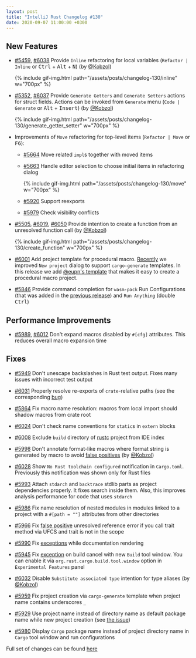 ```yaml
---
layout: post
title: "IntelliJ Rust Changelog #130"
date: 2020-09-07 11:00:00 +0300
---
```



## New Features

* [#5459], [#6038] Provide `Inline` refactoring for local variables (`Refactor | Inline` or <kbd>Ctrl</kbd> + <kbd>Alt</kbd> + <kbd>N</kbd>) (by [@Kobzol])

    {% include gif-img.html path="/assets/posts/changelog-130/inline" w="700px" %}

* [#5352], [#6037] Provide `Generate Getters` and `Generate Setters` actions for struct fields.
Actions can be invoked from `Generate` menu (`Code | Generate` or <kbd>Alt</kbd> + <kbd>Insert</kbd>) (by [@Kobzol])

    {% include gif-img.html path="/assets/posts/changelog-130/generate_getter_setter" w="700px" %}

* Improvements of `Move` refactoring for top-level items (`Refactor | Move` or <kbd>F6</kbd>):
    * [#5664] Move related `impl`s together with moved items

    * [#5663] Handle editor selection to choose initial items in refactoring dialog

        {% include gif-img.html path="/assets/posts/changelog-130/move" w="700px" %}

    * [#5920] Support reexports

    * [#5979] Check visibility conflicts

* [#5505], [#6019], [#6050] Provide intention to create a function from an unresolved function call (by [@Kobzol])

    {% include gif-img.html path="/assets/posts/changelog-130/create_function" w="700px" %}

* [#6001] Add project template for procedural macro. [Recently](/2020/08/10/changelog-128.html) we
improved `New project` dialog to support `cargo-generate` templates. In this release we add
[@eupn's template](https://github.com/eupn/rust-procmacro-quickstart-template) that makes it
easy to create a procedural macro project.

* [#5846] Provide command completion for `wasm-pack` Run Configurations (that was added in the [previous release](/2020/08/24/changelog-129.html))
and `Run Anything` (double <kbd>Ctrl</kbd>)

## Performance Improvements

* [#5989], [#6012] Don't expand macros disabled by `#[cfg]` attributes. This reduces overall macro expansion time

## Fixes

* [#5949] Don't unescape backslashes in Rust test output. Fixes many issues with incorrect test output

* [#6031] Properly resolve re-exports of `crate`-relative paths
(see the corresponding [bug](https://github.com/intellij-rust/intellij-rust/issues/5961))

* [#5864] Fix macro name resolution: macros from local import should shadow macros from crate root

* [#6024] Don't check name conventions for `static`s in `extern` blocks

* [#6008] Exclude `build` directory of [rustc](https://github.com/rust-lang/rust) project from IDE index

* [#5998] Don't annotate format-like macros where format string is generated by macro
to avoid [false positives](https://github.com/intellij-rust/intellij-rust/issues/5994) (by [@Kobzol])

* [#6028] Show `No Rust toolchain configured` notification in `Cargo.toml`.
Previously this notification was shown only for Rust files

* [#5993] Attach `stdarch` and `backtrace` stdlib parts as project dependencies properly.
It fixes search inside them. Also, this improves analysis performance for code that uses `stdarch`

* [#5986] Fix name resolution of nested modules in modules linked to a project with a `#[path = ""]`
attributes from other directories

* [#5966] Fix [false positive](https://github.com/intellij-rust/intellij-rust/issues/5965) unresolved reference error
if you call trait method via UFCS and trait is not in the scope

* [#5990] Fix [exceptions](https://github.com/intellij-rust/intellij-rust/issues/5984) while documentation rendering

* [#5945] Fix [exception](https://github.com/intellij-rust/intellij-rust/pull/5945) on build cancel
with new `Build` tool window.
You can enable it via `org.rust.cargo.build.tool.window` option in `Experimental Features` panel

* [#6032] Disable `Substitute associated type` intention for type aliases (by [@Kobzol])

* [#5959] Fix project creation via `cargo-generate` template when project name contains underscores `_`

* [#5929] Use project name instead of directory name as default package name while new project creation
(see [the issue](https://github.com/intellij-rust/intellij-rust/issues/5922))

* [#5980] Display `Cargo` package name instead of project directory name in `Cargo` tool window and run configurations


Full set of changes can be found [here](https://github.com/intellij-rust/intellij-rust/milestone/38?closed=1)

[@Kobzol]: https://github.com/Kobzol


[#5352]: https://github.com/intellij-rust/intellij-rust/pull/5352
[#5459]: https://github.com/intellij-rust/intellij-rust/pull/5459
[#5505]: https://github.com/intellij-rust/intellij-rust/pull/5505
[#5663]: https://github.com/intellij-rust/intellij-rust/pull/5663
[#5664]: https://github.com/intellij-rust/intellij-rust/pull/5664
[#5846]: https://github.com/intellij-rust/intellij-rust/pull/5846
[#5864]: https://github.com/intellij-rust/intellij-rust/pull/5864
[#5920]: https://github.com/intellij-rust/intellij-rust/pull/5920
[#5929]: https://github.com/intellij-rust/intellij-rust/pull/5929
[#5945]: https://github.com/intellij-rust/intellij-rust/pull/5945
[#5949]: https://github.com/intellij-rust/intellij-rust/pull/5949
[#5959]: https://github.com/intellij-rust/intellij-rust/pull/5959
[#5966]: https://github.com/intellij-rust/intellij-rust/pull/5966
[#5979]: https://github.com/intellij-rust/intellij-rust/pull/5979
[#5980]: https://github.com/intellij-rust/intellij-rust/pull/5980
[#5986]: https://github.com/intellij-rust/intellij-rust/pull/5986
[#5989]: https://github.com/intellij-rust/intellij-rust/pull/5989
[#5990]: https://github.com/intellij-rust/intellij-rust/pull/5990
[#5993]: https://github.com/intellij-rust/intellij-rust/pull/5993
[#5998]: https://github.com/intellij-rust/intellij-rust/pull/5998
[#6001]: https://github.com/intellij-rust/intellij-rust/pull/6001
[#6008]: https://github.com/intellij-rust/intellij-rust/pull/6008
[#6012]: https://github.com/intellij-rust/intellij-rust/pull/6012
[#6019]: https://github.com/intellij-rust/intellij-rust/pull/6019
[#6024]: https://github.com/intellij-rust/intellij-rust/pull/6024
[#6028]: https://github.com/intellij-rust/intellij-rust/pull/6028
[#6031]: https://github.com/intellij-rust/intellij-rust/pull/6031
[#6032]: https://github.com/intellij-rust/intellij-rust/pull/6032
[#6037]: https://github.com/intellij-rust/intellij-rust/pull/6037
[#6038]: https://github.com/intellij-rust/intellij-rust/pull/6038
[#6050]: https://github.com/intellij-rust/intellij-rust/pull/6050
